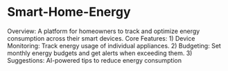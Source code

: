 # Smart-Home-Energy
 Overview: A platform for homeowners to track and optimize energy consumption across their smart devices. Core Features: 1) Device Monitoring: Track energy usage of individual appliances. 2) Budgeting: Set monthly energy budgets and get alerts when exceeding them. 3) Suggestions: AI-powered tips to reduce energy consumption
